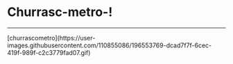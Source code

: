 # Churrasc-metro-!
<hr>
[churrascometro](https://user-images.githubusercontent.com/110855086/196553769-dcad7f7f-6cec-419f-989f-c2c3779fad07.gif)
